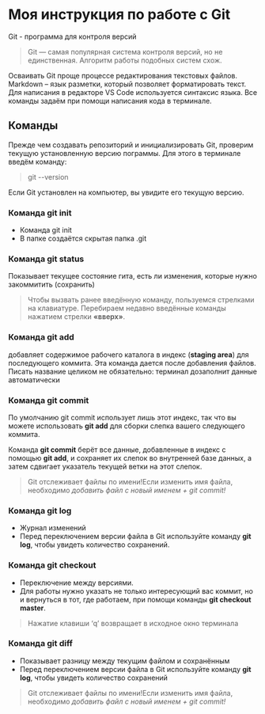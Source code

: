 # Моя инструкция по работе с Git

Git - программа для контроля версий

> Git — самая популярная система контроля 
версий, но не единственная. Алгоритм 
работы подобных систем схож.

Осваивать Git проще процессе редактирования текстовых файлов. Markdown – язык разметки, 
который позволяет форматировать текст. Для написания в редакторе VS Code используется 
синтаксис языка.
Все команды задаём при помощи написания кода в терминале.

## Команды

Прежде чем создавать репозиторий и инициализировать Git, проверим текущую установленную 
версию пограммы. Для этого в терминале введём команду:
>git --version

Если Git установлен на компьютер, вы увидите его текущую версию.

### **Команда git init**

* Команда git init
* В папке создаётся скрытая папка .git

### **Команда git status**
Показывает текущее состояние гита, есть
ли изменения, которые нужно закоммитить 
(сохранить)
>Чтобы вызвать ранее введённую команду, 
пользуемся стрелками на клавиатуре. 
Перебираем недавно введённые команды 
нажатием стрелки **«вверх»**.

### **Команда git add**
добавляет содержимое рабочего каталога в индекс (**staging area**) для последующего коммита. Эта команда дается после добавления 
файлов. Писать название целиком не обязательно: терминал дозаполнит данные автоматически

### **Команда git commit**
По умолчанию git commit использует лишь этот индекс, так что вы можете использовать **git add** для сборки слепка вашего следующего коммита.

Команда **git commit** берёт все данные, добавленные в индекс с помощью **git add**, и сохраняет их слепок во внутренней базе данных, а затем сдвигает указатель текущей ветки на этот слепок.

> Git отслеживает файлы по имени!Если изменить имя файла, необходимо **добавить файл с новый именем + git commit*!*

### **Команда git log**

* Журнал изменений
* Перед переключением версии файла в Git используйте команду **git log**, чтобы увидеть количество сохранений.

### **Команда git checkout**

* Переключение между версиями. 
* Для работы нужно указать не только интересующий вас коммит, но и вернуться в тот, где работаем, при помощи команды **git checkout master**.
>Нажатие клавиши ‘q’ возвращает в исходное окно терминала

### **Команда git diff**

* Показывает разницу между текущим файлом и сохранённым
* Перед переключением версии файла в Git используйте команду **git log**, чтобы увидеть количество сохранений

> Git отслеживает файлы по имени!Если изменить имя файла, необходимо **добавить файл с новый именем + git commit*!*